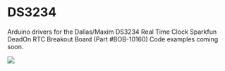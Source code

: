 DS3234
======

Arduino drivers for the Dallas/Maxim DS3234 Real Time Clock
Sparkfun DeadOn RTC Breakout Board (Part #BOB-10160)
Code examples coming soon.



<img src="https://camo.githubusercontent.com/6f05600c6339b9706a75c3155b06915b74f09b61/687474703a2f2f7777772e686f62627974656e742e636f6d2f6f746865722f66696c65732f31303136302d30332e6a7067" />
